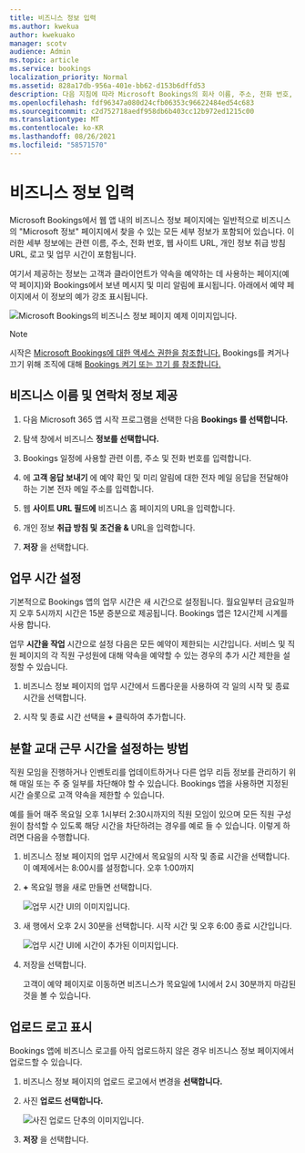 ```yaml
---
title: 비즈니스 정보 입력
ms.author: kwekua
author: kwekuako
manager: scotv
audience: Admin
ms.topic: article
ms.service: bookings
localization_priority: Normal
ms.assetid: 828a17db-956a-401e-bb62-d153b6dffd53
description: 다음 지침에 따라 Microsoft Bookings의 회사 이름, 주소, 전화 번호, 웹 사이트 URL, 로고 및 업무 시간을 포함하여 Microsoft 내 정보를 만들 수 있습니다.
ms.openlocfilehash: fdf96347a080d24cfb06353c96622484ed54c683
ms.sourcegitcommit: c2d752718aedf958db6b403cc12b972ed1215c00
ms.translationtype: MT
ms.contentlocale: ko-KR
ms.lasthandoff: 08/26/2021
ms.locfileid: "58571570"
---
```

# <a name="enter-your-business-information"></a>비즈니스 정보 입력

Microsoft Bookings에서 웹 앱 내의 비즈니스 정보 페이지에는 일반적으로 비즈니스의 "Microsoft 정보" 페이지에서 찾을 수 있는 모든 세부 정보가 포함되어 있습니다. 이러한 세부 정보에는 관련 이름, 주소, 전화 번호, 웹 사이트 URL, 개인 정보 취급 방침 URL, 로고 및 업무 시간이 포함됩니다.

여기서 제공하는 정보는 고객과 클라이언트가 약속을 예약하는 데 사용하는 페이지(예약 페이지)와 Bookings에서 보낸 메시지 및 미리 알림에 표시됩니다. 아래에서 예약 페이지에서 이 정보의 예가 강조 표시됩니다.

   ![Microsoft Bookings의 비즈니스 정보 페이지 예제 이미지입니다.](../media/bookings-business-info.png)

> [!NOTE]
> 시작은 [Microsoft Bookings에 대한 액세스 권한을 참조합니다.](get-access.md) Bookings를 켜거나 끄기 위해 조직에 대해 [Bookings 켜기 또는 끄기 를 참조합니다.](turn-bookings-on-or-off.md)

## <a name="provide-business-name-and-contact-information"></a>비즈니스 이름 및 연락처 정보 제공

1. 다음 Microsoft 365 앱 시작 프로그램을 선택한 다음 **Bookings 를 선택합니다.**

1. 탐색 창에서 비즈니스 **정보를 선택합니다.**

1. Bookings 일정에 사용할 관련 이름, 주소 및 전화 번호를 입력합니다.

1. 에 **고객 응답 보내기** 에 예약 확인 및 미리 알림에 대한 전자 메일 응답을 전달해야 하는 기본 전자 메일 주소를 입력합니다.

1. 웹 **사이트 URL 필드에** 비즈니스 홈 페이지의 URL을 입력합니다.

1. 개인 정보 **취급 방침 및** **조건을 &** URL을 입력합니다.

1. **저장** 을 선택합니다.

## <a name="set-your-business-hours"></a>업무 시간 설정

기본적으로 Bookings 앱의 업무 시간은 새 시간으로 설정됩니다. 월요일부터 금요일까지 오후 5시까지 시간은 15분 증분으로 제공됩니다. Bookings 앱은 12시간제 시계를 사용 합니다.

업무 **시간을 작업** 시간으로 설정 다음은 모든 예약이 제한되는 시간입니다. 서비스 및 직원 페이지의 각 직원 구성원에 대해 약속을 예약할 수 있는 경우의 추가 시간 제한을 설정할 수 있습니다.

1. 비즈니스 정보 페이지의 업무 시간에서 드롭다운을 사용하여 각 일의 시작 및 종료 시간을 선택합니다.

1. 시작 및 종료 시간 선택을 **+** 클릭하여 추가합니다.

## <a name="how-to-set-hours-for-a-split-shift"></a>분할 교대 근무 시간을 설정하는 방법

직원 모임을 진행하거나 인벤토리를 업데이트하거나 다른 업무 리듬 정보를 관리하기 위해 매일 또는 주 중 일부를 차단해야 할 수 있습니다. Bookings 앱을 사용하면 지정된 시간 슬롯으로 고객 약속을 제한할 수 있습니다.

예를 들어 매주 목요일 오후 1시부터 2:30시까지의 직원 모임이 있으며 모든 직원 구성원이 참석할 수 있도록 해당 시간을 차단하려는 경우를 예로 들 수 있습니다. 이렇게 하려면 다음을 수행합니다.

1. 비즈니스 정보 페이지의 업무 시간에서 목요일의 시작 및 종료 시간을 선택합니다. 이 예제에서는 8:00시를 설정합니다. 오후 1:00까지

1. **+** 목요일 행을 새로 만들면 선택합니다.

   ![업무 시간 UI의 이미지입니다.](../media/bookings-split-shift.png)

1. 새 행에서 오후 2시 30분을 선택합니다. 시작 시간 및 오후 6:00 종료 시간입니다.

   ![업무 시간 UI에 시간이 추가된 이미지입니다.](../media/bookings-split-shift-hours.png)

1. 저장을 선택합니다.

    고객이 예약 페이지로 이동하면 비즈니스가 목요일에 1시에서 2시 30분까지 마감된 것을 볼 수 있습니다.

## <a name="upload-your-logo"></a>업로드 로고 표시

Bookings 앱에 비즈니스 로고를 아직 업로드하지 않은 경우 비즈니스 정보 페이지에서 업로드할 수 있습니다.

1. 비즈니스 정보 페이지의 업로드 로고에서 변경을 **선택합니다.**

1. 사진 **업로드 선택합니다.**

   ![사진 업로드 단추의 이미지입니다.](../media/bookings-upload-photo.png)

1. **저장** 을 선택합니다.
